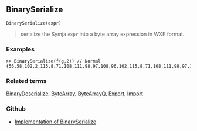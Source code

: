 ## BinarySerialize

```
BinarySerialize(expr)
```

> serialize the Symja `expr` into a byte array expression in WXF format.
 
### Examples

```
>> BinarySerialize(f(g,2)) // Normal
{56,58,102,2,115,8,71,108,111,98,97,108,96,102,115,8,71,108,111,98,97,108,96,103,67,2}
```


### Related terms 
[BinaryDeserialize](BinaryDeserialize.md), [ByteArray](ByteArray.md), [ByteArrayQ](ByteArrayQ.md), [Export](Export.md), [Import](Import.md)

### Github

* [Implementation of BinarySerialize](https://github.com/axkr/symja_android_library/blob/master/symja_android_library/matheclipse-core/src/main/java/org/matheclipse/core/builtin/WXFFunctions.java#L31) 
